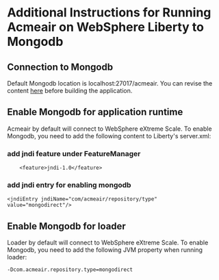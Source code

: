 # Additional Instructions for Running Acmeair on WebSphere Liberty to Mongodb

## Connection to Mongodb

Default Mongodb location is localhost:27017/acmeair. You can revise the content [here](https://github.com/acmeair/acmeair/blob/mongodb/acmeair-services-morphia/src/main/resources/acmeair-mongo.properties) before building the application.


## Enable Mongodb for application runtime

Acmeair by default will connect to WebSphere eXtreme Scale. To enable Mongodb, you need to add the following content to Liberty's server.xml:

### add jndi feature under FeatureManager

        <feature>jndi-1.0</feature>

### add jndi entry for enabling mongodb

    <jndiEntry jndiName="com/acmeair/repository/type" value="mongodirect"/>


## Enable Mongodb for loader

Loader by default will connect to WebSphere eXtreme Scale. To enable Mongodb, you need to add the following JVM property when running loader:

    -Dcom.acmeair.repository.type=mongodirect